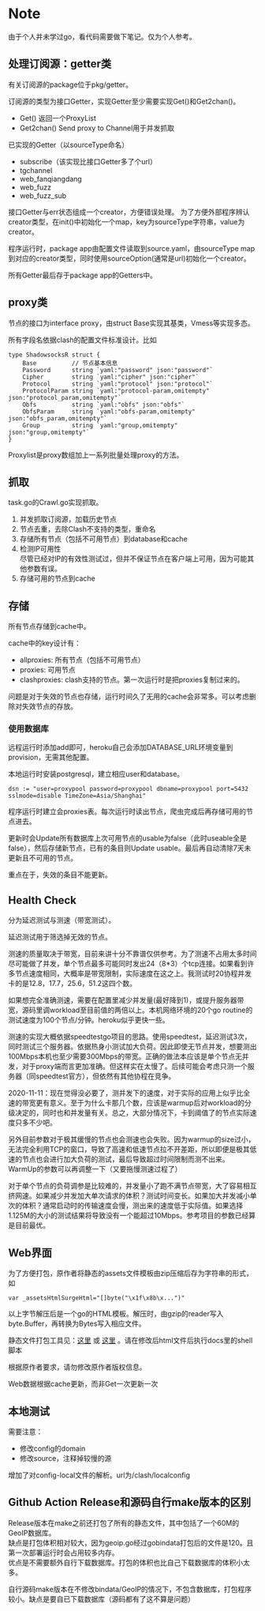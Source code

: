 # Note 

由于个人并未学过go，看代码需要做下笔记。仅为个人参考。

## 处理订阅源：getter类
有关订阅源的package位于pkg/getter。

订阅源的类型为接口Getter，实现Getter至少需要实现Get()和Get2chan()。 
- Get() 返回一个ProxyList
- Get2chan() Send proxy to Channel用于并发抓取

已实现的Getter（以sourceType命名）
- subscribe（该实现比接口Getter多了个url）
- tgchannel
- web_fanqiangdang
- web_fuzz
- web_fuzz_sub

接口Getter与err状态组成一个creator，方便错误处理。
为了方便外部程序辨认creator类型，在init()中初始化一个map，key为sourceType字符串，value为creator。

程序运行时，package app由配置文件读取到source.yaml，由sourceType map到对应的creator类型，同时使用sourceOption(通常是url)初始化一个creator。

所有Getter最后存于package app的Getters中。

## proxy类
节点的接口为interface proxy，由struct Base实现其基类，Vmess等实现多态。

所有字段名依据clash的配置文件标准设计。比如
```
type ShadowsocksR struct {
	Base          // 节点基本信息
	Password      string `yaml:"password" json:"password"`
	Cipher        string `yaml:"cipher" json:"cipher"`
	Protocol      string `yaml:"protocol" json:"protocol"`
	ProtocolParam string `yaml:"protocol-param,omitempty" json:"protocol_param,omitempty"`
	Obfs          string `yaml:"obfs" json:"obfs"`
	ObfsParam     string `yaml:"obfs-param,omitempty" json:"obfs_param,omitempty"`
	Group         string `yaml:"group,omitempty" json:"group,omitempty"`
}
```

Proxylist是proxy数组加上一系列批量处理proxy的方法。

## 抓取
task.go的Crawl.go实现抓取。

1. 并发抓取订阅源，加载历史节点
2. 节点去重，去除Clash不支持的类型，重命名
3. 存储所有节点（包括不可用节点）到database和cache
4. 检测IP可用性  
  尽管已经对IP的有效性测试过，但并不保证节点在客户端上可用，因为可能其他参数有误。
5. 存储可用的节点到cache

## 存储
所有节点存储到cache中。

cache中的key设计有：
- allproxies: 所有节点（包括不可用节点）
- proxies: 可用节点
- clashproxies: clash支持的节点。第一次运行时是把proxies复制过来的。

问题是对于失效的节点也存储，运行时间久了无用的cache会非常多。可以考虑删除对失效节点的存放。

### 使用数据库
远程运行时添加add即可，heroku自己会添加DATABASE_URL环境变量到provision，无需其他配置。

本地运行时安装postgresql，建立相应user和database。

```
dsn := "user=proxypool password=proxypool dbname=proxypool port=5432 sslmode=disable TimeZone=Asia/Shanghai"
```

程序运行时建立会proxies表。每次运行时读出节点，爬虫完成后再存储可用的节点进去。

更新时会Update所有数据库上次可用节点的usable为false（此时useable全是false），然后存储新节点，已有的条目则Update usable。最后再自动清除7天未更新且不可用的节点。

重点在于，失效的条目不能更新。

## Health Check

分为延迟测试与测速（带宽测试）。

延迟测试用于筛选掉无效的节点。

测速的质量取决于带宽，目前来讲十分不靠谱仅供参考。为了测速不占用太多时间尽可能做了并发，单个节点最多可能同时发出24（8*3）个tcp连接。如果看到许多节点速度相同，大概率是带宽限制，实际速度在这之上。我测试时20协程并发卡的是12.8，17.7，25.6，51.2这四个数。

如果想完全准确测速，需要在配置里减少并发量(最好降到1)，或提升服务器带宽，源码里调workload至目前值的两倍以上。本机网络环境的20个go routine的测试速度为100个节点/分钟。heroku似乎更快一些。

测速的实现大概依据speedtestgo项目的思路。使用speedtest，延迟测试3次，同时测试三个服务器。依据热身小测试加大负荷。因此即使无节点并发，想要测出100Mbps本机也至少需要300Mbps的带宽。正确的做法本应该是单个节点无并发，对于proxy端而言更加准确。但这样实在太慢了。后续可能会考虑只测一个服务器（同speedtest官方），但依然有其他协程在竞争。

2020-11-11：现在觉得没必要了，测并发下的速度，对于实际的应用上似乎比全速的带宽更有意义。至于为什么卡那几个数，应该是warmup后对workload的分级决定的，同时也和并发量有关。总之，大部分情况下，卡到阈值了的节点实际速度只多不少吧。

另外目前参数对于极其缓慢的节点也会测速也会失败。因为warmup的size过小，无法完全利用TCP的窗口，导致了高速和低速节点拉不开差距，所以即便是极其低速的节点也会进行加大负荷的测试，最后导致超过时间限制而测不出来。WarmUp的参数可以再调整一下（又要拖慢测速过程了）

对于单个节点的负荷调参是比较难的，并发量小了跑不满节点带宽，大了容易相互挤网速。如果减少并发加大单次请求的体积？测试时间变长。如果加大并发减小单次的体积？通常启动时的传输速度会慢，测出来的速度低于实际值。如果选择1.125M的大小的测试结果将导致没有一个能超过10Mbps。参考项目的参数已经算是目前最优。

## Web界面

为了方便打包，原作者将静态的assets文件模板由zip压缩后存为字符串的形式，如

```
var _assetsHtmlSurgeHtml="[]byte("\x1f\x8b\x...")"
```

以上字节解压后是一个go的HTML模板。解压时，由gzip的reader写入byte.Buffer，再转换为Bytes写入相应文件。

静态文件打包工具见：[这里](https://github.com/go-bindata/go-bindata) 或 [这里](https://github.com/shuLhan/go-bindata) 。请在修改后html文件后执行docs里的shell脚本

根据原作者要求，请勿修改原作者版权信息。

Web数据根据cache更新，而非Get一次更新一次

## 本地测试

需要注意：
- 修改config的domain
- 修改source，注释掉较慢的源

增加了对config-local文件的解析。url为/clash/localconfig

## Github Action Release和源码自行make版本的区别

Release版本在make之前还打包了所有的静态文件，其中包括了一个60M的GeoIP数据库。  
缺点是打包体积相对较大，因为geoip.go经过gobindata打包后的文件是120。且第一次部署运行时会占用较多内存。  
优点是不需要额外自行下载数据库。打包的体积也比自己下载数据库的体积小太多。

自行源码make版本在不修改bindata/GeoIP的情况下，不包含数据库，打包程序较小。缺点是要自已下载数据库（源码都有了这不算是问题）